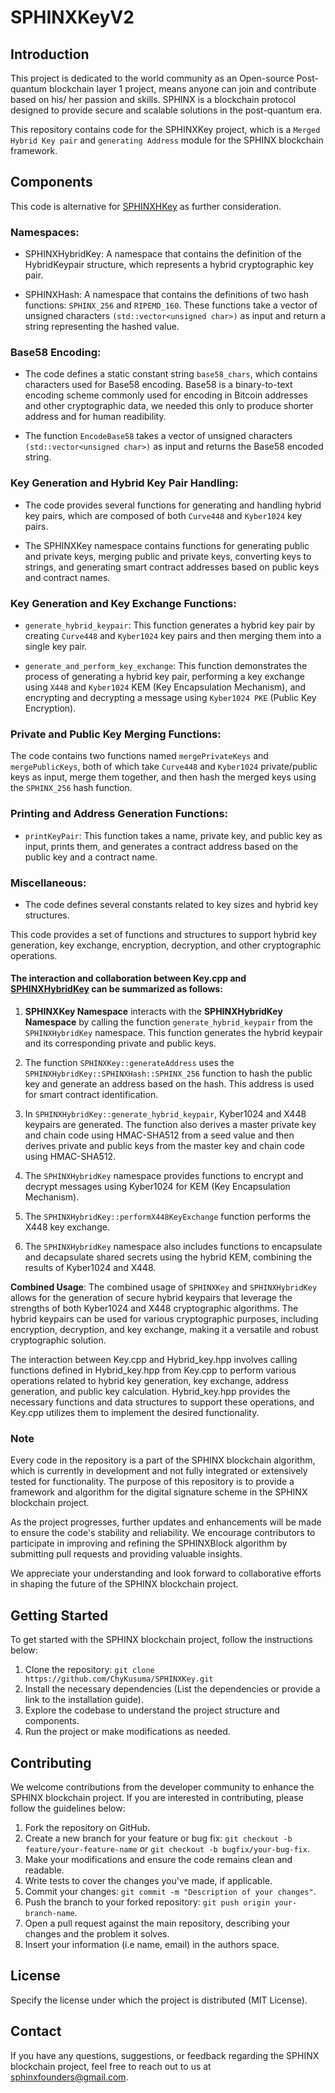 # SPHINXKeyV2

## Introduction

This project is dedicated to the world community as an Open-source Post-quantum blockchain layer 1 project, means anyone can join and contribute based on his/ her passion and skills. SPHINX is a blockchain protocol designed to provide secure and scalable solutions in the post-quantum era.

This repository contains code for the SPHINXKey project, which is a `Merged Hybrid Key pair` and `generating Address` module for the SPHINX blockchain framework.

## Components

This code is alternative for [SPHINXHKey](https://github.com/SPHINX-HUB-ORG/SPHINXKey) as further consideration.

### Namespaces:

- SPHINXHybridKey: A namespace that contains the definition of the HybridKeypair structure, which represents a hybrid cryptographic key pair.

- SPHINXHash: A namespace that contains the definitions of two hash functions: `SPHINX_256` and `RIPEMD_160`. These functions take a vector of unsigned characters `(std::vector<unsigned char>)` as input and return a string representing the hashed value.

### Base58 Encoding:

- The code defines a static constant string `base58_chars`, which contains characters used for Base58 encoding. Base58 is a binary-to-text encoding scheme commonly used for encoding in Bitcoin addresses and other cryptographic data, we needed this only to produce shorter address and for human readibility.

- The function `EncodeBase58` takes a vector of unsigned characters `(std::vector<unsigned char>)` as input and returns the Base58 encoded string.

### Key Generation and Hybrid Key Pair Handling:
- The code provides several functions for generating and handling hybrid key pairs, which are composed of both `Curve448` and `Kyber1024` key pairs.

- The SPHINXKey namespace contains functions for generating public and private keys, merging public and private keys, converting keys to strings, and generating smart contract addresses based on public keys and contract names.

### Key Generation and Key Exchange Functions:
- `generate_hybrid_keypair`: This function generates a hybrid key pair by creating `Curve448` and `Kyber1024` key pairs and then merging them into a single key pair.

- `generate_and_perform_key_exchange`: This function demonstrates the process of generating a hybrid key pair, performing a key exchange using `X448` and `Kyber1024` KEM (Key Encapsulation Mechanism), and encrypting and decrypting a message using `Kyber1024 PKE` (Public Key Encryption).

### Private and Public Key Merging Functions:
The code contains two functions named `mergePrivateKeys` and `mergePublicKeys`, both of which take `Curve448` and `Kyber1024` private/public keys as input, merge them together, and then hash the merged keys using the `SPHINX_256` hash function.

### Printing and Address Generation Functions:

- `printKeyPair`: This function takes a name, private key, and public key as input, prints them, and generates a contract address based on the public key and a contract name.

### Miscellaneous:
- The code defines several constants related to key sizes and hybrid key structures.

This code provides a set of functions and structures to support hybrid key generation, key exchange, encryption, decryption, and other cryptographic operations.

#### The interaction and collaboration between Key.cpp and [SPHINXHybridKey](https://github.com/SPHINX-HUB-ORG/SPHINXHybridKeyV2) can be summarized as follows:

1. **SPHINXKey Namespace** interacts with the **SPHINXHybridKey Namespace** by calling the function `generate_hybrid_keypair` from the `SPHINXHybridKey` namespace. This function generates the hybrid keypair and its corresponding private and public keys.

2. The function `SPHINXKey::generateAddress` uses the `SPHINXHybridKey::SPHINXHash::SPHINX_256` function to hash the public key and generate an address based on the hash. This address is used for smart contract identification.

3. In `SPHINXHybridKey::generate_hybrid_keypair`, Kyber1024 and X448 keypairs are generated. The function also derives a master private key and chain code using HMAC-SHA512 from a seed value and then derives private and public keys from the master key and chain code using HMAC-SHA512.

4. The `SPHINXHybridKey` namespace provides functions to encrypt and decrypt messages using Kyber1024 for KEM (Key Encapsulation Mechanism).

5. The `SPHINXHybridKey::performX448KeyExchange` function performs the X448 key exchange.

6. The `SPHINXHybridKey` namespace also includes functions to encapsulate and decapsulate shared secrets using the hybrid KEM, combining the results of Kyber1024 and X448.

**Combined Usage**:
The combined usage of `SPHINXKey` and `SPHINXHybridKey` allows for the generation of secure hybrid keypairs that leverage the strengths of both Kyber1024 and X448 cryptographic algorithms. The hybrid keypairs can be used for various cryptographic purposes, including encryption, decryption, and key exchange, making it a versatile and robust cryptographic solution.


The interaction between Key.cpp and Hybrid_key.hpp involves calling functions defined in Hybrid_key.hpp from Key.cpp to perform various operations related to hybrid key generation, key exchange, address generation, and public key calculation. Hybrid_key.hpp provides the necessary functions and data structures to support these operations, and Key.cpp utilizes them to implement the desired functionality.



### Note

Every code in the repository is a part of the SPHINX blockchain algorithm, which is currently in development and not fully integrated or extensively tested for functionality. The purpose of this repository is to provide a framework and algorithm for the digital signature scheme in the SPHINX blockchain project.

As the project progresses, further updates and enhancements will be made to ensure the code's stability and reliability. We encourage contributors to participate in improving and refining the SPHINXBlock algorithm by submitting pull requests and providing valuable insights.

We appreciate your understanding and look forward to collaborative efforts in shaping the future of the SPHINX blockchain project.


## Getting Started
To get started with the SPHINX blockchain project, follow the instructions below:

1. Clone the repository: `git clone https://github.com/ChyKusuma/SPHINXKey.git`
2. Install the necessary dependencies (List the dependencies or provide a link to the installation guide).
3. Explore the codebase to understand the project structure and components.
4. Run the project or make modifications as needed.


## Contributing
We welcome contributions from the developer community to enhance the SPHINX blockchain project. If you are interested in contributing, please follow the guidelines below:

1. Fork the repository on GitHub.
2. Create a new branch for your feature or bug fix: `git checkout -b feature/your-feature-name` or `git checkout -b bugfix/your-bug-fix`.
3. Make your modifications and ensure the code remains clean and readable.
4. Write tests to cover the changes you've made, if applicable.
5. Commit your changes: `git commit -m "Description of your changes"`.
6. Push the branch to your forked repository: `git push origin your-branch-name`.
7. Open a pull request against the main repository, describing your changes and the problem it solves.
8. Insert your information (i.e name, email) in the authors space.

## License
Specify the license under which the project is distributed (MIT License).

## Contact
If you have any questions, suggestions, or feedback regarding the SPHINX blockchain project, feel free to reach out to us at [sphinxfounders@gmail.com](mailto:sphinxfounders@gmail.com).
